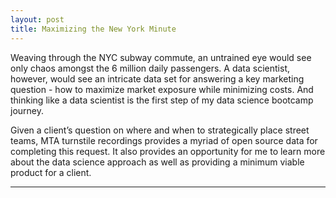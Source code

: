 ```yaml
---
layout: post
title: Maximizing the New York Minute
---
```


Weaving through the NYC subway commute, an untrained eye would see only chaos amongst the 6 million daily passengers. A data scientist, however, would see an intricate data set for answering a key marketing question - how to maximize market exposure while minimizing costs. And thinking like a data scientist is the first step of my data science bootcamp journey. 

Given a client’s question on where and when to strategically place street teams, MTA turnstile recordings provides a myriad of open source data for completing this request. It also provides an opportunity for me to learn more about the data science approach as well as providing a minimum viable product for a client.
***
